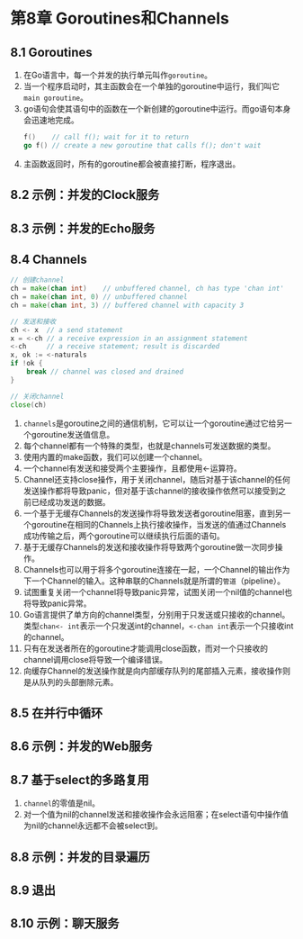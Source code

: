 # 第8章 Goroutines和Channels

## 8.1 Goroutines
1. 在Go语言中，每一个并发的执行单元叫作`goroutine`。
2. 当一个程序启动时，其主函数会在一个单独的goroutine中运行，我们叫它`main goroutine`。
3. go语句会使其语句中的函数在一个新创建的goroutine中运行。而go语句本身会迅速地完成。
   ```go
   f()    // call f(); wait for it to return
   go f() // create a new goroutine that calls f(); don't wait
   ```
4. 主函数返回时，所有的goroutine都会被直接打断，程序退出。

## 8.2 示例：并发的Clock服务

## 8.3 示例：并发的Echo服务

## 8.4 Channels
   ```go
   // 创建channel
   ch = make(chan int)    // unbuffered channel, ch has type 'chan int'
   ch = make(chan int, 0) // unbuffered channel
   ch = make(chan int, 3) // buffered channel with capacity 3
   
   // 发送和接收
   ch <- x  // a send statement
   x = <-ch // a receive expression in an assignment statement
   <-ch     // a receive statement; result is discarded
   x, ok := <-naturals
   if !ok {
       break // channel was closed and drained
   }
   
   // 关闭channel
   close(ch)
   ```
1. `channels`是goroutine之间的通信机制，它可以让一个goroutine通过它给另一个goroutine发送值信息。
2. 每个channel都有一个特殊的类型，也就是channels可发送数据的类型。
3. 使用内置的make函数，我们可以创建一个channel。
4. 一个channel有发送和接受两个主要操作，且都使用<-运算符。
5. Channel还支持close操作，用于关闭channel，随后对基于该channel的任何发送操作都将导致panic，但对基于该channel的接收操作依然可以接受到之前已经成功发送的数据。
6. 一个基于无缓存Channels的发送操作将导致发送者goroutine阻塞，直到另一个goroutine在相同的Channels上执行接收操作，当发送的值通过Channels成功传输之后，两个goroutine可以继续执行后面的语句。
7. 基于无缓存Channels的发送和接收操作将导致两个goroutine做一次同步操作。
8. Channels也可以用于将多个goroutine连接在一起，一个Channel的输出作为下一个Channel的输入。这种串联的Channels就是所谓的`管道`（pipeline）。
9. 试图重复关闭一个channel将导致panic异常，试图关闭一个nil值的channel也将导致panic异常。
10. Go语言提供了单方向的channel类型，分别用于只发送或只接收的channel。类型`chan<- int`表示一个只发送int的channel，`<-chan int`表示一个只接收int的channel。
11. 只有在发送者所在的goroutine才能调用close函数，而对一个只接收的channel调用close将导致一个编译错误。
12. 向缓存Channel的发送操作就是向内部缓存队列的尾部插入元素，接收操作则是从队列的头部删除元素。

## 8.5 在并行中循环

## 8.6 示例：并发的Web服务

## 8.7 基于select的多路复用
1. `channel`的零值是nil。
2. 对一个值为nil的channel发送和接收操作会永远阻塞；在select语句中操作值为nil的channel永远都不会被select到。

## 8.8 示例：并发的目录遍历

## 8.9 退出

## 8.10 示例：聊天服务